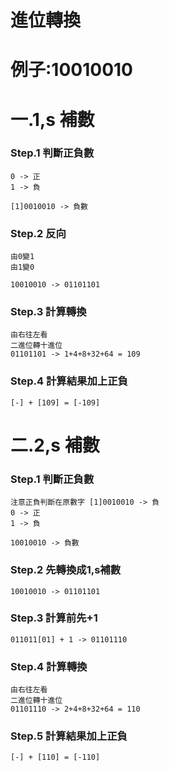 # 進位轉換
# 例子:10010010
# 一.1,s 補數
### Step.1 判斷正負數
```
0 -> 正
1 -> 負

[1]0010010 -> 負數

```

### Step.2 反向

```
由0變1
由1變0

10010010 -> 01101101
```
### Step.3 計算轉換

```
由右往左看
二進位轉十進位
01101101 -> 1+4+8+32+64 = 109

```

### Step.4 計算結果加上正負
```
[-] + [109] = [-109]
```
# 二.2,s 補數
### Step.1 判斷正負數
```
注意正負判斷在原數字 [1]0010010 -> 負
0 -> 正
1 -> 負

10010010 -> 負數

```
### Step.2 先轉換成1,s補數
```
10010010 -> 01101101
```
### Step.3 計算前先+1

```
011011[01] + 1 -> 01101110
```
### Step.4 計算轉換

```
由右往左看
二進位轉十進位
01101110 -> 2+4+8+32+64 = 110
```
### Step.5 計算結果加上正負
```
[-] + [110] = [-110]
```
